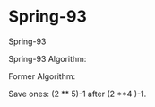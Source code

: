 # Spring-93
Spring-93

Spring-93 Algorithm:

Former Algorithm:

Save ones: (2 ** 5)-1 after (2 **4 )-1.


